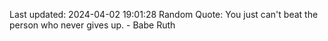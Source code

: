 Last updated: 2024-04-02 19:01:28
Random Quote: You just can't beat the person who never gives up. - Babe Ruth